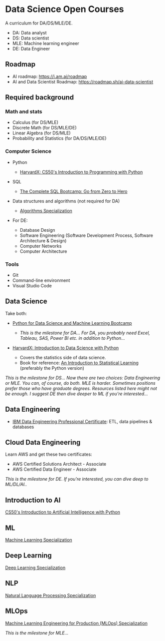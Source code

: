 # Data Science Open Courses

A curriculum for DA/DS/MLE/DE.

- DA: Data analyst
- DS: Data scientist
- MLE: Machine learning engineer
- DE: Data Engineer

## Roadmap

- AI roadmap: <https://i.am.ai/roadmap>
- AI and Data Scientist Roadmap: <https://roadmap.sh/ai-data-scientist>

## Required background

### Math and stats

- Calculus (for DS/MLE)
- Discrete Math (for DS/MLE/DE)
- Linear Algebra (for DS/MLE)
- Probability and Statistics (for DA/DS/MLE/DE)

### Computer Science

- Python

  - [HarvardX: CS50's Introduction to Programming with Python](https://www.edx.org/learn/python/harvard-university-cs50-s-introduction-to-programming-with-python)

- SQL

  - [The Complete SQL Bootcamp: Go from Zero to Hero](https://www.udemy.com/course/the-complete-sql-bootcamp/)

- Data structures and algorithms (not required for DA)

  - [Algorithms Specialization](https://www.coursera.org/specializations/algorithms)

- For DE:
  - Database Design
  - Software Engineering (Software Development Process, Software Architecture & Design)
  - Computer Networks
  - Computer Architecture

### Tools

- Git
- Command-line environment
- Visual Studio Code

## Data Science

Take both:

- [Python for Data Science and Machine Learning Bootcamp](https://www.udemy.com/course/python-for-data-science-and-machine-learning-bootcamp/)

  - _This is the milestone for DA... For DA, you probably need Excel, Tableau, SAS, Power BI etc. in addition to Python..._

- [HarvardX: Introduction to Data Science with Python](https://www.edx.org/learn/data-science/harvard-university-introduction-to-data-science-with-python)
  - Covers the statistics side of data science.
  - Book for reference: [An Introduction to Statistical Learning](https://www.statlearning.com/) (preferably the Python version)

_This is the milestone for DS... Now there are two choices: Data Engineering or MLE. You can, of course, do both. MLE is harder. Sometimes positions prefer those who have graduate degrees. Resources listed here might not be enough. I suggest DE then dive deeper to ML if you're interested..._

## Data Engineering

- [IBM Data Engineering Professional Certificate](https://www.coursera.org/professional-certificates/ibm-data-engineer): ETL, data pipelines & databases

## Cloud Data Engineering

Learn AWS and get these two certificates:

- AWS Certified Solutions Architect - Associate
- AWS Certified Data Engineer - Associate

_This is the milestone for DE. If you're interested, you can dive deep to ML/DL/AI.._

## Introduction to AI

[CS50's Introduction to Artificial Intelligence with Python](https://pll.harvard.edu/course/cs50s-introduction-artificial-intelligence-python)

## ML

[Machine Learning Specialization](https://www.coursera.org/specializations/machine-learning-introduction)

## Deep Learning

[Deep Learning Specialization](https://www.coursera.org/specializations/deep-learning)

## NLP

[Natural Language Processing Specialization](https://www.coursera.org/specializations/natural-language-processing)

## MLOps

[Machine Learning Engineering for Production (MLOps) Specialization](https://www.coursera.org/specializations/machine-learning-engineering-for-production-mlops)

_This is the milestone for MLE..._
